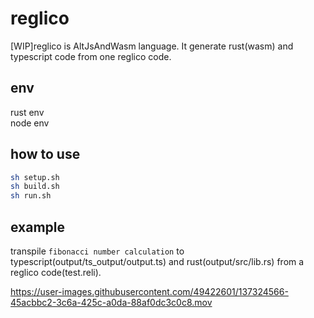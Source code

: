 # reglico
[WIP]reglico is AltJsAndWasm language. It generate rust(wasm) and typescript code from one reglico code.

## env
rust env  
node env

## how to use
```sh
sh setup.sh
sh build.sh
sh run.sh
```

## example
transpile `fibonacci number calculation` to typescript(output/ts_output/output.ts) and rust(output/src/lib.rs) from a reglico code(test.reli). 

https://user-images.githubusercontent.com/49422601/137324566-45acbbc2-3c6a-425c-a0da-88af0dc3c0c8.mov

